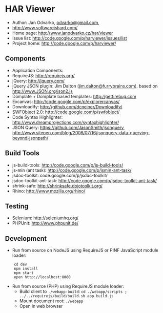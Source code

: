 HAR Viewer
==========

* Author: Jan Odvarko, odvarko@gmail.com,
* http://www.softwareishard.com/
* Home page: http://www.janodvarko.cz/har/viewer
* Issue list: http://code.google.com/p/harviewer/issues/list
* Project home: http://code.google.com/p/harviewer/

Components
----------
* Application Components:
* RequireJS: http://requirejs.org/
* jQuery: http://jquery.com/
* jQuery JSON plugin: Jim Dalton (jim.dalton@furrybrains.com), based on http://www.JSON.org/json2.js
* Domplate + Domplate based templates: http://getfirebug.com
* Excanvas: http://code.google.com/p/explorercanvas/
* Downloadify: http://github.com/dcneiner/Downloadify/
* SWFObject 2.0: http://code.google.com/p/swfobject/
* Code Syntax Highlighter: http://www.dreamprojections.com/syntaxhighlighter/
* JSON Query: https://github.com/JasonSmith/jsonquery, http://www.sitepen.com/blog/2008/07/16/jsonquery-data-querying-beyond-jsonpath/

Build Tools
-----------
* js-build-tools: http://code.google.com/p/js-build-tools/
* js-min (ant task): http://code.google.com/p/jsmin-ant-task/
* jsdoc-toolkit: code.google.com/p/jsdoc-toolkit/
* jsdoc-toolkit-ant-task: http://code.google.com/p/jsdoc-toolkit-ant-task/
* shrink-safe: http://shrinksafe.dojotoolkit.org/
* Rhino: http://www.mozilla.org/rhino/

Testing
-------
* Selenium: http://seleniumhq.org/
* PHPUnit: http://www.phpunit.de/

Development
-----------
* Run from source on NodeJS using RequireJS or PINF JavaScript module loader:
````
    cd dev
    npm install
    npm start
    open http://localhost:8080
````
* Run from source (PHP) using RequireJS module loader:
  * Build client to `./webapp-build`: `cd ./webapp/scripts ; ../../requirejs/build/build.sh app.build.js`
  * Mount document root: `./webapp`
  * Open in web browser
